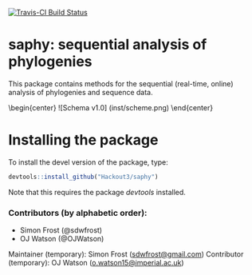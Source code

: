 [![Travis-CI Build Status](https://travis-ci.org/Hackout3/saphy.svg?branch=master)](https://travis-ci.org/Hackout3/saphy)

# saphy: sequential analysis of phylogenies

This package contains methods for the sequential (real-time, online) analysis of phylogenies and sequence data.

\begin{center}
![Schema v1.0] (inst/scheme.png)
\end{center}

# Installing the package

To install the devel version of the package, type:

```r
devtools::install_github("Hackout3/saphy")
```

Note that this requires the package *devtools* installed.

### Contributors (by alphabetic order):
- Simon Frost (@sdwfrost)
- OJ Watson (@OJWatson)

Maintainer (temporary): Simon Frost (sdwfrost@gmail.com)
Contributor (temporary): OJ Watson (o.watson15@imperial.ac.uk)
